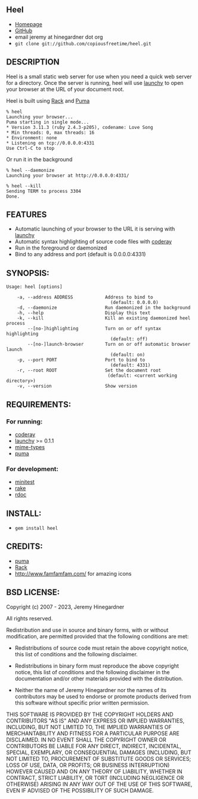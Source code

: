 ## Heel

* [Homepage](http://github.com/copiousfreetime/heel/)
* [GitHub](http://github.com/copiousfreetime/heel/)
* email jeremy at hinegardner dot org
* `git clone git://github.com/copiousfreetime/heel.git`

## DESCRIPTION

Heel is a small static web server for use when you need a quick web server for a
directory.  Once the server is running, heel will use
[launchy](http://rubygems.org/gems/launchy/) to open your browser at
the URL of your document root.

Heel is built using [Rack](http://rack.github.com) and
[Puma](http://puma.io)

    % heel
    Launching your browser...
    Puma starting in single mode...
    * Version 3.11.3 (ruby 2.4.3-p205), codename: Love Song
    * Min threads: 0, max threads: 16
    * Environment: none
    * Listening on tcp://0.0.0.0:4331
    Use Ctrl-C to stop

Or run it in the background

    % heel --daemonize
    Launching your browser at http://0.0.0.0:4331/

    % heel --kill
    Sending TERM to process 3304
    Done.

## FEATURES

* Automatic launching of your browser to the URL it is serving with [launchy](http://github.com/copiousfreetime/launchy/)
* Automatic syntax highlighting of source code files with [coderay](http://coderay.rubychan.de/)
* Run in the foreground or daemonized
* Bind to any address and port (default is 0.0.0.0:4331)

## SYNOPSIS:

    Usage: heel [options]

        -a, --address ADDRESS            Address to bind to
                                           (default: 0.0.0.0)
        -d, --daemonize                  Run daemonized in the background
        -h, --help                       Display this text
        -k, --kill                       Kill an existing daemonized heel process
            --[no-]highlighting          Turn on or off syntax highlighting
                                           (default: off)
            --[no-]launch-browser        Turn on or off automatic browser launch
                                           (default: on)
        -p, --port PORT                  Port to bind to
                                           (default: 4331)
        -r, --root ROOT                  Set the document root
                                          (default: <current working directory>)
        -v, --version                    Show version

## REQUIREMENTS:

### For running: 

* [coderay](http://coderay.rubychan.de/)
* [launchy](http://github.com/copiousfreetime/launchy/) >= 0.1.1
* [mime-types](http://mime-types.rubyforge.org/)
* [puma](http://puma.io)

### For development:

* [minitest](http://rubygems.org/gems/minitest)
* [rake](http://rubygems.org/gems/rake)
* [rdoc](http://rubygems.org/gems/rdoc)

## INSTALL:

* `gem install heel`

## CREDITS:

* [puma](http://puma.io)
* [Rack](http://rack.github.io/)
* http://www.famfamfam.com/ for amazing icons

## BSD LICENSE:

Copyright (c) 2007 - 2023, Jeremy Hinegardner

All rights reserved.

Redistribution and use in source and binary forms, with or without
modification, are permitted provided that the following conditions are met:

  * Redistributions of source code must retain the above copyright notice,
    this list of conditions and the following disclaimer.

  * Redistributions in binary form must reproduce the above copyright notice,
    this list of conditions and the following disclaimer in the
    documentation and/or other materials provided with the
    distribution.

  * Neither the name of Jeremy Hinegardner nor the
    names of its contributors may be used to endorse or promote
    products derived from this software without specific prior written
    permission.

THIS SOFTWARE IS PROVIDED BY THE COPYRIGHT HOLDERS AND CONTRIBUTORS "AS
IS" AND ANY EXPRESS OR IMPLIED WARRANTIES, INCLUDING, BUT NOT LIMITED
TO, THE IMPLIED WARRANTIES OF MERCHANTABILITY AND FITNESS FOR A
PARTICULAR PURPOSE ARE DISCLAIMED. IN NO EVENT SHALL THE COPYRIGHT OWNER
OR CONTRIBUTORS BE LIABLE FOR ANY DIRECT, INDIRECT, INCIDENTAL, SPECIAL,
EXEMPLARY, OR CONSEQUENTIAL DAMAGES (INCLUDING, BUT NOT LIMITED TO,
PROCUREMENT OF SUBSTITUTE GOODS OR SERVICES; LOSS OF USE, DATA, OR
PROFITS; OR BUSINESS INTERRUPTION) HOWEVER CAUSED AND ON ANY THEORY OF
LIABILITY, WHETHER IN CONTRACT, STRICT LIABILITY, OR TORT (INCLUDING
NEGLIGENCE OR OTHERWISE) ARISING IN ANY WAY OUT OF THE USE OF THIS
SOFTWARE, EVEN IF ADVISED OF THE POSSIBILITY OF SUCH DAMAGE.
